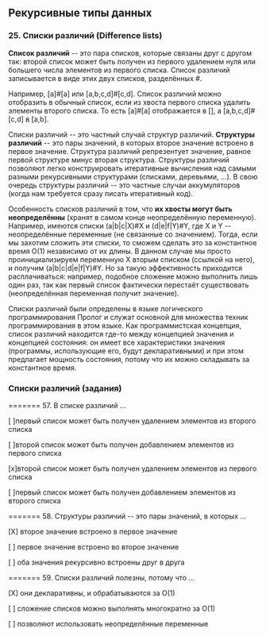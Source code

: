 ## Рекурсивные типы данных

### 25. Списки различий (Difference lists)

**Список различий** -- это пара списков, которые связаны друг с другом так: второй список может быть получен из первого удалением нуля или большего числа элементов из первого списка. Список различий записывается в виде этих двух списков, разделённых #.

Например, [a]#[a] или [a,b,c,d]#[c,d]. Список различий можно отобразить в обычный список, если из хвоста первого списка удалить элементы второго списка. То есть [a]#[a] отображается в [], а [a,b,c,d]#[c,d] в [a,b].

Списки различий -- это частный случай структур различий. **Структуры различий** -- это пары значений, в которых второе значение встроено в первое значение. Структура различий репрезентует значение, равное первой структуре минус вторая структура. Структуры различий позволяют легко конструировать итеративные вычисления над самыми разными рекурсивными структурами (списками, деревьями, ...). В свою очередь структуры различий -- это частные случаи аккумуляторов (когда нам требуется сразу писать итеративный код).

Особенность списков различий в том, что **их хвосты могут быть неопределённы** (хранят в самом конце неопределённую переменную). Например, имеются списки (a|b|c|X)#X и (d|e|f|Y)#Y, где X и Y -- неопределённые переменные (не связанные со значением). Тогда, если мы захотим сложить эти списки, то сможем сделать это за константное время O(1) независимо от их длины. В данном случае мы просто проинициализируем переменную X вторым списком (ссылкой на него), и получим (a|b|c|d|e|f|Y)#Y. Но за такую эффективность приходится расплачиваться: например, подобное сложение можно выполнить лишь один раз, так как первый список фактически перестаёт существовать (неопределённая переменная получит значение).

Списки различий были определены в языке логического программирования Пролог и служат основной для множества техник программирования в этом языке. Как программистская концепция, список различий находится где-то между концепцией значения и концепцией состояния: он имеет все характеристики значения (программы, использующие его, будут декларативными) и при этом предлагает мощность состояния, потому что их можно складывать за константное время.

### Списки различий (задания)

======= 57. В списке различий ...

[ ]первый список может быть получен удалением элементов из второго списка

[ ]второй список может быть получен добавлением элементов из первого списка

[x]второй список может быть получен удалением элементов из первого списка

[ ]первый список может быть получен добавлением элементов из второго списка

======= 58. Структуры различий -- это пары значений, в которых ...

[X] второе значение встроено в первое значение

[ ] первое значение встроено во второе значение

[ ] оба значения рекурсивно встроены друг в друга

======= 59. Cписки различий полезны, потому что ...

[X] они декларативны, и обрабатываются за O(1)

[ ] сложение списков можно выполнять многократно за O(1)

[ ] позволяют использовать неопределённые переменные
